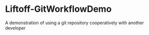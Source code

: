 # Liftoff-GitWorkflowDemo
A demonstration of using a git repository cooperatively with another developer
